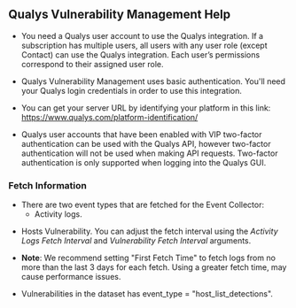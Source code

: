 ## Qualys Vulnerability Management Help

- You need a Qualys user account to use the Qualys integration. If a subscription has multiple users, all users with any user role (except Contact) can use the Qualys integration. Each user’s permissions correspond to their assigned user role.
  
- Qualys Vulnerability Management uses basic authentication. You'll need your Qualys login credentials in order to use this integration.
  
- You can get your server URL by identifying your platform in this link: https://www.qualys.com/platform-identification/
  
- Qualys user accounts that have been enabled with VIP two-factor authentication can be used with the Qualys API, however two-factor authentication will not be used when making API requests. Two-factor authentication is only supported when logging into the Qualys GUI.

### Fetch Information

- There are two event types that are fetched for the Event Collector: 
    * Activity logs.
* Hosts Vulnerability.
You can adjust the fetch interval using the *Activity Logs Fetch Interval* and *Vulnerability Fetch Interval* arguments.

- **Note**: We recommend setting "First Fetch Time" to fetch logs from no more than the last 3 days for each fetch. Using a greater fetch time, may cause performance issues.

- Vulnerabilities in the dataset has event_type = "host_list_detections".
